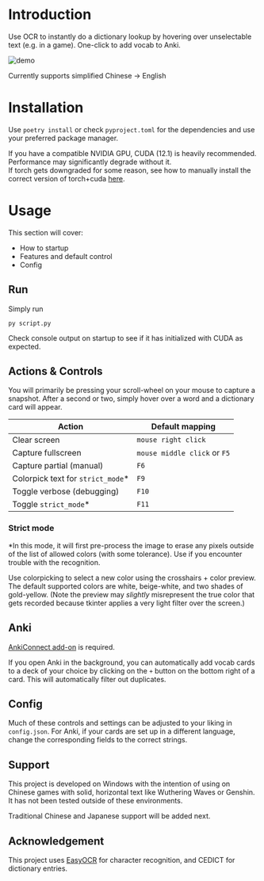 # Introduction

Use OCR to instantly do a dictionary lookup by hovering over unselectable text (e.g. in a game). One-click to add vocab to Anki.

![demo](https://github.com/user-attachments/assets/35faae18-bd4b-4354-b3f2-262f50c9be36)

Currently supports simplified Chinese -> English

# Installation

Use `poetry install` or check `pyproject.toml` for the dependencies and use your preferred package manager.

If you have a compatible NVIDIA GPU, CUDA (12.1) is heavily recommended. Performance may significantly degrade without it.<br>
If torch gets downgraded for some reason, see how to manually install the correct version of torch+cuda [here](https://pytorch.org/get-started/locally/).

# Usage

This section will cover:
* How to startup
* Features and default control
* Config

## Run

Simply run
```
py script.py
```
Check console output on startup to see if it has initialized with CUDA as expected.

## Actions & Controls

You will primarily be pressing your scroll-wheel on your mouse to capture a snapshot. After a second or two, simply hover over a word and a dictionary card will appear.

| Action | Default mapping |
--- | ---
| Clear screen |  `mouse right click` |
| Capture fullscreen | `mouse middle click` or `F5` |
| Capture partial (manual) | `F6` |
| Colorpick text for `strict_mode`* | `F9` |
| Toggle verbose (debugging) | `F10` |
| Toggle `strict_mode`* | `F11` | 

### Strict mode

*In this mode, it will first pre-process the image to erase any pixels outside of the list of allowed colors (with some tolerance). Use if you encounter trouble with the recognition.

Use colorpicking to select a new color using the crosshairs + color preview. The default supported colors are white, beige-white, and two shades of gold-yellow. (Note the preview may *slightly* misrepresent the true color that gets recorded because tkinter applies a very light filter over the screen.)

## Anki

[AnkiConnect add-on](https://ankiweb.net/shared/info/2055492159) is required.

If you open Anki in the background, you can automatically add vocab cards to a deck of your choice by clicking on the `+` button on the bottom right of a card. This will automatically filter out duplicates.

## Config

Much of these controls and settings can be adjusted to your liking in `config.json`. For Anki, if your cards are set up in a different language, change the corresponding fields to the correct strings.

## Support

This project is developed on Windows with the intention of using on Chinese games with solid, horizontal text like Wuthering Waves or Genshin. It has not been tested outside of these environments.

Traditional Chinese and Japanese support will be added next.

## Acknowledgement

This project uses [EasyOCR](https://github.com/JaidedAI/EasyOCR) for character recognition, and CEDICT for dictionary entries.
